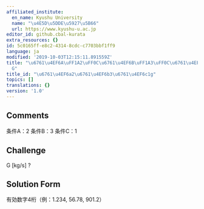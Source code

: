 ```yaml
---
affiliated_institute:
  en_name: Kyushu University
  name: "\u4E5D\u5DDE\u5927\u5B66"
  url: https://www.kyushu-u.ac.jp
editor_id: github.cbal-kurata
extra_resources: {}
id: 5c0165ff-e8c2-4314-8cdc-c7703bbf1ff9
language: ja
modified: '2019-10-03T12:15:11.891559Z'
title: "\u6761\u4EF6A\uFF1A2\uFF0C\u6761\u4EF6B\uFF1A3\uFF0C\u6761\u4EF6C\uFF1A1\uFF0C\
  G"
title_id: "\u6761\u4EF6a2\u6761\u4EF6b3\u6761\u4EF6c1g"
topics: []
translations: {}
version: '1.0'
---
```


## Comments
条件A：2
条件B：3
条件C：1

## Challenge
G [kg/s] ?

## Solution Form
有効数字4桁（例：1.234,  56.78,  901.2）




